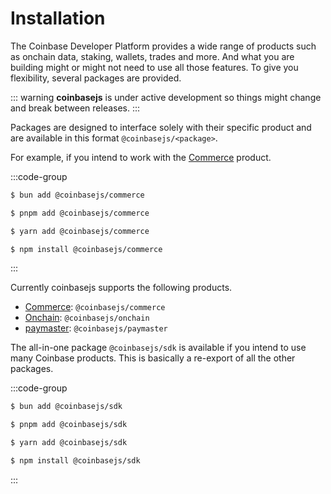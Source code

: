 # Installation

The Coinbase Developer Platform provides a wide range of products such as onchain data, staking, wallets, trades and more. And what you are building might or might not need to use all those features. To give you flexibility, several packages are provided.

::: warning
**coinbasejs** is under active development so things might change and break between releases.
:::

Packages are designed to interface solely with their specific product and are available in this format `@coinbasejs/<package>`.

For example, if you intend to work with the [Commerce](https://docs.cdp.coinbase.com/commerce-onchain/docs/welcome/) product.

:::code-group

```sh [bun]
$ bun add @coinbasejs/commerce
```

```sh [pnpm]
$ pnpm add @coinbasejs/commerce
```

```sh [yarn]
$ yarn add @coinbasejs/commerce
```

```sh [npm]
$ npm install @coinbasejs/commerce
```

:::

Currently coinbasejs supports the following products.

- [Commerce](https://docs.cdp.coinbase.com/commerce-onchain/docs/welcome/): `@coinbasejs/commerce`
- [Onchain](https://docs.cdp.coinbase.com/onchain-data/docs/welcome/): `@coinbasejs/onchain`
- [paymaster](https://docs.cdp.coinbase.com/node/docs/paymaster-bundler-qs/): `@coinbasejs/paymaster`

The all-in-one package `@coinbasejs/sdk` is available if you intend to use many Coinbase products. This is basically a re-export of all the other packages.

:::code-group

```sh [bun]
$ bun add @coinbasejs/sdk
```

```sh [pnpm]
$ pnpm add @coinbasejs/sdk
```

```sh [yarn]
$ yarn add @coinbasejs/sdk
```

```sh [npm]
$ npm install @coinbasejs/sdk
```

:::
